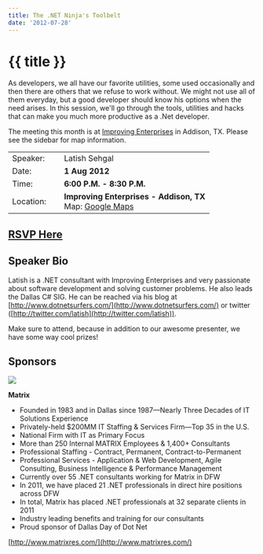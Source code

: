 ```yaml
---
title: The .NET Ninja's Toolbelt
date: '2012-07-28'
---
```

# {{ title }}

As developers, we all have our favorite utilities, some used occasionally and then there are others that we refuse to work without. We might not use all of them everyday, but a good developer should know his options when the need arises. In this session, we'll go through the tools, utilities and hacks that can make you much more productive as a .Net developer.

The meeting this month is at [Improving Enterprises](http://www.improvingenterprises.con "Improving Enterprises") in Addison, TX. Please see the sidebar for map information.

<table><tbody><tr><td>Speaker:</td><td>&nbsp;</td><td>Latish Sehgal</td></tr><tr><td>Date:</td><td>&nbsp;</td><td><b>1 Aug 2012</b></td></tr><tr><td>Time:</td><td>&nbsp;</td><td><b>6:00 P.M. - 8:30 P.M.</b></td></tr><tr><td>Location:</td><td>&nbsp;</td><td><b>Improving Enterprises - Addison, TX</b><br>Map: <a href="http://maps.google.com/maps?f=q&amp;source=embed&amp;hl=en&amp;geocode=&amp;q=16633+Dallas+Pkwy+%23100,+Addison,+TX+75001&amp;aq=0&amp;sll=32.976856,-96.827008&amp;sspn=0.006498,0.009999&amp;ie=UTF8&amp;hq=&amp;hnear=16633+Dallas+Pkwy,+Addison,+Dallas,+Texas+75001&amp;t=h&amp;ll=32.976856,-96.827008&amp;spn=0.048962,0.090895&amp;z=14&amp;iwloc=A">Google Maps</a></td></tr></tbody></table>

## [RSVP Here](http://dotnetninjastoolbelt.eventbrite.com/)

## Speaker Bio

Latish is a .NET consultant with Improving Enterprises and very passionate about software development and solving customer problems. He also leads the Dallas C# SIG. He can be reached via his blog at [http://www.dotnetsurfers.com/](http://www.dotnetsurfers.com/) or twitter ([http://twitter.com/latish](http://twitter.com/latish)).

Make sure to attend, because in addition to our awesome presenter, we have some way cool prizes!

## Sponsors

[![](http://northdallas.net/files/sponsor/matrix.jpg)](http://www.matrixres.com/)

**Matrix**

-   Founded in 1983 and in Dallas since 1987—Nearly Three Decades of IT Solutions Experience
-   Privately-held $200MM IT Staffing & Services Firm—Top 35 in the U.S.
-   National Firm with IT as Primary Focus
-   More than 250 Internal MATRIX Employees & 1,400+ Consultants
-   Professional Staffing - Contract, Permanent, Contract-to-Permanent
-   Professional Services - Application & Web Development, Agile Consulting, Business Intelligence & Performance Management
-   Currently over 55 .NET consultants working for Matrix in DFW
-   In 2011, we have placed 21 .NET professionals in direct hire positions across DFW
-   In total, Matrix has placed .NET professionals at 32 separate clients in 2011
-   Industry leading benefits and training for our consultants
-   Proud sponsor of Dallas Day of Dot Net

[http://www.matrixres.com/](http://www.matrixres.com/)
    
